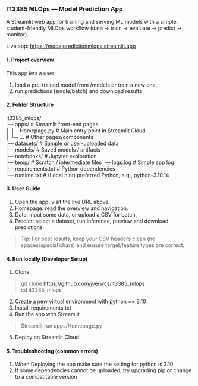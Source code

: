 ### IT3385 MLOps — Model Prediction App

A Streamlit web app for training and serving ML models with a simple, student-friendly MLOps workflow (data → train → evaluate → predict → monitor).

Live app: https://modelpredictionmlops.streamlit.app

#### 1. Project overview

This app lets a user:
1. load a pre-trained model from /models or train a new one,
2. run predictions (single/batch) and download results

#### 2. Folder Structure
it3385_mlops/  
├─ apps/                      # Streamlit front-end pages  
│  ├─ Homepage.py             # Main entry point in Streamlit Cloud  
│  └─ ...                     # Other pages/components  
├─ datasets/                  # Sample or user-uploaded data  
├─ models/                    # Saved models / artifacts  
├─ notebooks/                 # Jupyter exploration  
├─ temp/                      # Scratch / intermediate files 
├─ logs.log                   # Simple app log  
├─ requirements.txt           # Python dependencies  
└─ runtime.txt                # (Local hint) preferred Python, e.g., python-3.10.14  

#### 3. User Guide
1. Open the app: visit the live URL above.
2. Homepage: read the overview and navigation.
3. Data: input some data, or upload a CSV for batch.
4. Predict: select a dataset, run inference, preview and download predictions.
> Tip: For best results, keep your CSV headers clean (no spaces/special chars) and ensure target/feature types are correct.

#### 4. Run locally (Developer Setup)
1) Clone  
> git clone https://github.com/jverwcs/it3385_mlops  
> cd it3385_mlops
2) Create a new virtual environment with python == 3.10
3) Install requirements.txt
4) Run the app with Streamlit
> Streamlit run apps/Homepage.py
5) Deploy on Streamlit Cloud

#### 5. Troubleshooting (common errors)
1) When Deploying the app make sure the setting for python is 3.10
2) If some dependencies cannot be uploaded, try upgrading pip or change to a compatitable version
